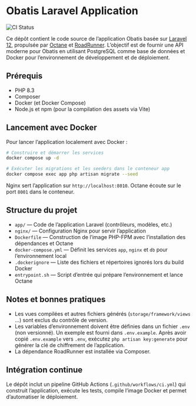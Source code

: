 # Obatis Laravel Application

![CI Status](https://github.com/GabrielJaumotte/obatis-laravel/actions/workflows/ci.yml/badge.svg)

Ce dépôt contient le code source de l’application Obatis basée sur [Laravel 12](https://laravel.com), propulsée par [Octane](https://laravel.com/docs/12.x/octane) et [RoadRunner](https://roadrunner.dev/). L’objectif est de fournir une API moderne pour Obatis en utilisant PostgreSQL comme base de données et Docker pour l’environnement de développement et de déploiement.

## Prérequis

- PHP 8.3
- Composer
- Docker (et Docker Compose)
- Node.js et npm (pour la compilation des assets via Vite)

## Lancement avec Docker

Pour lancer l’application localement avec Docker :

```bash
# Construire et démarrer les services
docker compose up -d

# Exécuter les migrations et les seeders dans le conteneur app
docker compose exec app php artisan migrate --seed
```

Nginx sert l’application sur `http://localhost:8010`. Octane écoute sur le port `8001` dans le conteneur.

## Structure du projet

- `app/` — Code de l’application Laravel (contrôleurs, modèles, etc.)
- `nginx/` — Configuration Nginx pour servir l’application
- `Dockerfile` — Construction de l’image PHP-FPM avec l’installation des dépendances et Octane
- `docker-compose.yml` — Définit les services `app`, `nginx` et `db` pour l’environnement local
- `.dockerignore` — Liste des fichiers et répertoires ignorés lors du build Docker
- `entrypoint.sh` — Script d’entrée qui prépare l’environnement et lance Octane

## Notes et bonnes pratiques

- Les vues compilées et autres fichiers générés (`storage/framework/views` ...) sont exclus du contrôle de version.
- Les variables d’environnement doivent être définies dans un fichier `.env` (non versionné). Un exemple est fourni dans `.env.example`.
  Après avoir copié `.env.example` vers `.env`, exécutez `php artisan key:generate` pour générer la clé de chiffrement de l’application.
- La dépendance RoadRunner est installée via Composer.

## Intégration continue

Le dépôt inclut un pipeline GitHub Actions (`.github/workflows/ci.yml`) qui construit l’application, exécute les tests, compile l’image Docker et permet d’automatiser le déploiement.
